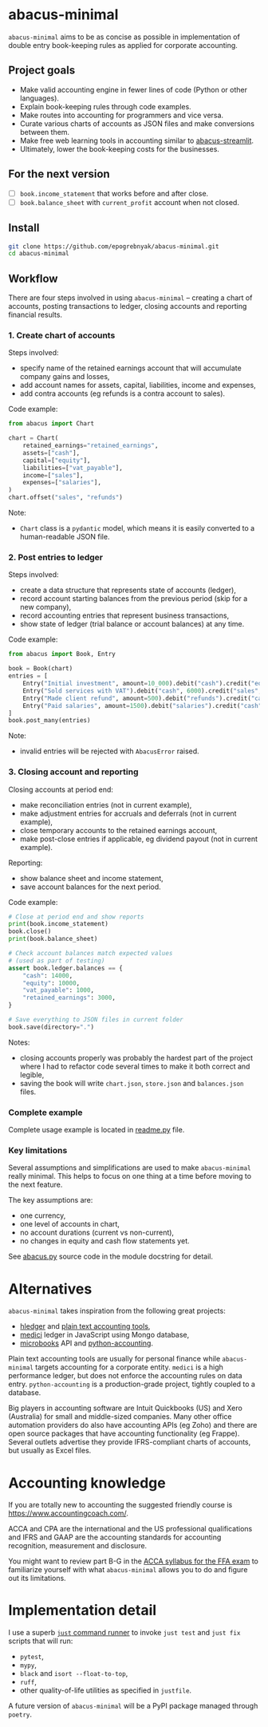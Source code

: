 # abacus-minimal

`abacus-minimal` aims to be as concise as possible in implementation of double entry book-keeping rules as applied for corporate accounting.

## Project goals

- Make valid accounting engine in fewer lines of code (Python or other languages).
- Explain book-keeping rules through code examples.
- Make routes into accounting for programmers and vice versa.
- Curate various charts of accounts as JSON files and make conversions between them.
- Make free web learning tools in accounting similar to [abacus-streamlit][ex].
- Ultimately, lower the book-keeping costs for the businesses. 

[ex]: https://abacus.streamlit.app/

## For the next version

- [ ] `book.income_statement` that works before and after close.
- [ ] `book.balance_sheet` with `current_profit` account when not closed. 

## Install

```bash
git clone https://github.com/epogrebnyak/abacus-minimal.git
cd abacus-minimal
```

## Workflow

There are four steps involved in using `abacus-minimal` – creating a chart of accounts, 
posting transactions to ledger, closing accounts and reporting financial results.

### 1. Create chart of accounts

Steps involved:

- specify name of the retained earnings account that will accumulate company gains and losses,
- add account names for assets, capital, liabilities, income and expenses,
- add contra accounts (eg refunds is a contra account to sales).

Code example:

```python
from abacus import Chart

chart = Chart(
    retained_earnings="retained_earnings",
    assets=["cash"],
    capital=["equity"],
    liabilities=["vat_payable"],
    income=["sales"],
    expenses=["salaries"],
)
chart.offset("sales", "refunds")
```

Note:

- `Chart` class is a `pydantic` model, which means it is easily converted to a human-readable JSON file.

###  2. Post entries to ledger

Steps involved:

- create a data structure that represents state of accounts (ledger),
- record account starting balances from the previous period (skip for a new company),
- record accounting entries that represent business transactions,
- show state of ledger (trial balance or account balances) at any time.

Code example:

```python
from abacus import Book, Entry

book = Book(chart)
entries = [
    Entry("Initial investment", amount=10_000).debit("cash").credit("equity"),
    Entry("Sold services with VAT").debit("cash", 6000).credit("sales", 5000).credit("vat_payable", 1000),
    Entry("Made client refund", amount=500).debit("refunds").credit("cash"),
    Entry("Paid salaries", amount=1500).debit("salaries").credit("cash"),
]
book.post_many(entries)
```

Note:

- invalid entries will be rejected with `AbacusError` raised.

### 3. Closing account and reporting

Closing accounts at period end:

- make reconciliation entries (not in current example),
- make adjustment entries for accruals and deferrals (not in current example), 
- close temporary accounts to the retained earnings account,
- make post-close entries if applicable, eg dividend payout (not in current example).

Reporting:

- show balance sheet and income statement,
- save account balances for the next period. 

Code example:

```python 
# Close at period end and show reports
print(book.income_statement)
book.close()
print(book.balance_sheet)

# Check account balances match expected values
# (used as part of testing)
assert book.ledger.balances == {
    "cash": 14000,
    "equity": 10000,
    "vat_payable": 1000,
    "retained_earnings": 3000,
}

# Save everything to JSON files in current folder
book.save(directory=".")
```

Notes:

- closing accounts properly was probably the hardest part of the project
  where I had to refactor code several times to make it both correct and legible,
- saving the book will write `chart.json`, `store.json` and `balances.json` files.

### Complete example

Complete usage example is located in [readme.py](readme.py) file.

### Key limitations

Several assumptions and simplifications are used to make `abacus-minimal` really minimal. 
This helps to focus on one thing at a time before moving to the next feature.

The key assumptions are:

- one currency,
- one level of accounts in chart,
- no account durations (current vs non-current),  
- no changes in equity and cash flow statements yet.

See [abacus.py](abacus.py) source code in the module docstring for detail.

# Alternatives

`abacus-minimal` takes inspiration from the following great projects:

- [hledger](https://github.com/simonmichael/hledger) and [plain text accounting tools](https://plaintextaccounting.org/),
- [medici](https://github.com/flash-oss/medici) ledger in JavaScript using Mongo database,
- [microbooks](https://microbooks.io/) API and [python-accounting](https://github.com/ekmungai/python-accounting).

Plain text accounting tools are usually for personal finance while `abacus-minimal` targets accounting for a corporate entity. 
`medici` is a high performance ledger, but does not enforce the accounting rules on data entry. 
`python-accounting` is a production-grade project, tightly coupled to a database. 

Big players in accounting software are Intuit Quickbooks (US) and Xero (Australia) for small and middle-sized companies.
Many other office automation providers do also have accounting APIs (eg Zoho) and there are open source packages that have accounting functionality (eg Frappe). 
Several outlets advertise they provide IFRS-compliant charts of accounts, but usually as Excel files.

# Accounting knowledge

If you are totally new to accounting the suggested friendly course is <https://www.accountingcoach.com/>. 

ACCA and CPA are the international and the US professional qualifications and IFRS and GAAP are the accounting standards for accounting recognition, measurement and disclosure. 

You might want to review part B-G in the [ACCA syllabus for the FFA exam](https://www.accaglobal.com/content/dam/acca/global/PDF-students/acca/f3/studyguides/fa-ffa-syllabusandstudyguide-sept23-aug24.pdf)
to familiarize yourself with what `abacus-minimal` allows you to do and figure out its limitations.

# Implementation detail

I use a superb [`just` command runner](https://github.com/casey/just) to invoke `just test` and `just fix` scripts that will run:

- `pytest`,
- `mypy`,
- `black` and `isort --float-to-top`,
- `ruff`,
- other quality-of-life utilities as specified in `justfile`.

A future version of `abacus-minimal` will be a PyPI package managed through `poetry`.
